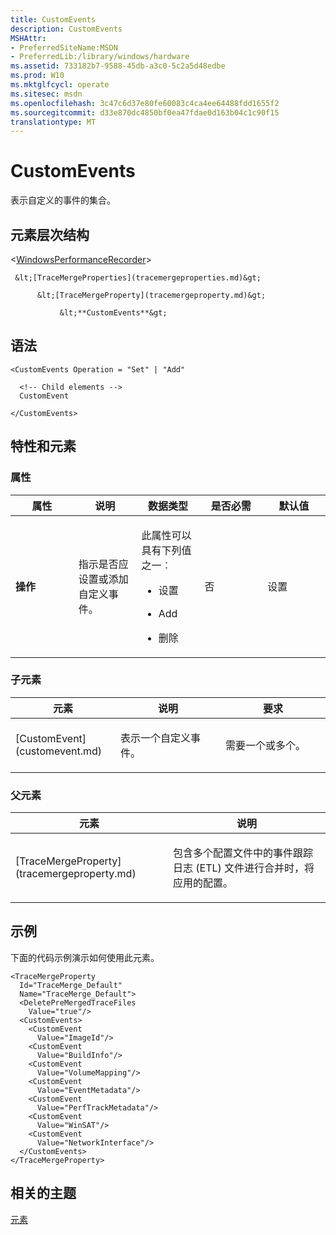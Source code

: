 ```yaml
---
title: CustomEvents
description: CustomEvents
MSHAttr:
- PreferredSiteName:MSDN
- PreferredLib:/library/windows/hardware
ms.assetid: 733182b7-9588-45db-a3c0-5c2a5d48edbe
ms.prod: W10
ms.mktglfcycl: operate
ms.sitesec: msdn
ms.openlocfilehash: 3c47c6d37e80fe60083c4ca4ee64488fdd1655f2
ms.sourcegitcommit: d33e870dc4850bf0ea47fdae0d163b04c1c90f15
translationtype: MT
---
```

# <a name="customevents"></a>CustomEvents


表示自定义的事件的集合。

## <a name="element-hierarchy"></a>元素层次结构


&lt;[WindowsPerformanceRecorder](windowsperformancerecorder.md)&gt;

     &lt;[TraceMergeProperties](tracemergeproperties.md)&gt;

          &lt;[TraceMergeProperty](tracemergeproperty.md)&gt;

               &lt;**CustomEvents**&gt;

## <a name="syntax"></a>语法


``` syntax
<CustomEvents Operation = "Set" | "Add"

  <!-- Child elements -->
  CustomEvent

</CustomEvents>
```

## <a name="attributes-and-elements"></a>特性和元素


### <a name="attributes"></a>属性

<table>
<colgroup>
<col width="20%" />
<col width="20%" />
<col width="20%" />
<col width="20%" />
<col width="20%" />
</colgroup>
<thead>
<tr class="header">
<th>属性</th>
<th>说明</th>
<th>数据类型</th>
<th>是否必需</th>
<th>默认值</th>
</tr>
</thead>
<tbody>
<tr class="odd">
<td><p><strong>操作</strong></p></td>
<td><p>指示是否应设置或添加自定义事件。</p></td>
<td><p>此属性可以具有下列值之一︰</p>
<ul>
<li><p>设置</p></li>
<li><p>Add</p></li>
<li><p>删除</p></li>
</ul></td>
<td><p>否</p></td>
<td><p>设置</p></td>
</tr>
</tbody>
</table>

 

### <a name="child-elements"></a>子元素

<table>
<colgroup>
<col width="33%" />
<col width="33%" />
<col width="33%" />
</colgroup>
<thead>
<tr class="header">
<th>元素</th>
<th>说明</th>
<th>要求</th>
</tr>
</thead>
<tbody>
<tr class="odd">
<td><p>[CustomEvent](customevent.md)</p></td>
<td><p>表示一个自定义事件。</p></td>
<td><p>需要一个或多个。</p></td>
</tr>
</tbody>
</table>

 

### <a name="parent-elements"></a>父元素

<table>
<colgroup>
<col width="50%" />
<col width="50%" />
</colgroup>
<thead>
<tr class="header">
<th>元素</th>
<th>说明</th>
</tr>
</thead>
<tbody>
<tr class="odd">
<td><p>[TraceMergeProperty](tracemergeproperty.md)</p></td>
<td><p>包含多个配置文件中的事件跟踪日志 (ETL) 文件进行合并时，将应用的配置。</p></td>
</tr>
</tbody>
</table>

 

## <a name="example"></a>示例


下面的代码示例演示如何使用此元素。

``` syntax
<TraceMergeProperty
  Id="TraceMerge_Default"
  Name="TraceMerge_Default">
  <DeletePreMergedTraceFiles
    Value="true"/>
  <CustomEvents>
    <CustomEvent
      Value="ImageId"/>
    <CustomEvent
      Value="BuildInfo"/>
    <CustomEvent
      Value="VolumeMapping"/>
    <CustomEvent
      Value="EventMetadata"/>
    <CustomEvent
      Value="PerfTrackMetadata"/>
    <CustomEvent
      Value="WinSAT"/>
    <CustomEvent
      Value="NetworkInterface"/>
  </CustomEvents>
</TraceMergeProperty>
```

## <a name="related-topics"></a>相关的主题


[元素](elements.md)

 

 







